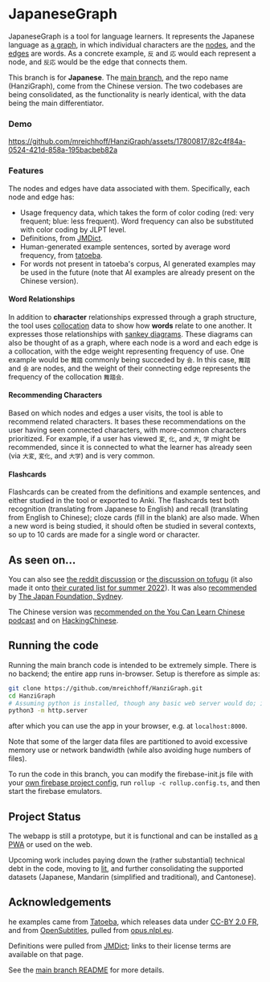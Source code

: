 # JapaneseGraph

JapaneseGraph is a tool for language learners. It represents the Japanese language as [a graph](https://en.wikipedia.org/wiki/Graph_theory), in which individual characters are the [nodes](https://en.wikipedia.org/wiki/Vertex_(graph_theory)), and the [edges](https://en.wikipedia.org/wiki/Glossary_of_graph_theory#edge) are words. As a concrete example, `反` and `応` would each represent a node, and `反応` would be the edge that connects them.

This branch is for **Japanese**. The [main branch](https://github.com/mreichhoff/HanziGraph), and the repo name (HanziGraph), come from the Chinese version. The two codebases are being consolidated, as the functionality is nearly identical, with the data being the main differentiator.

### Demo


https://github.com/mreichhoff/HanziGraph/assets/17800817/82c4f84a-0524-421d-858a-195bacbeb82a


### Features

The nodes and edges have data associated with them. Specifically, each node and edge has:
* Usage frequency data, which takes the form of color coding (red: very frequent; blue: less frequent). Word frequency can also be substituted with color coding by JLPT level.
* Definitions, from [JMDict](https://www.edrdg.org/wiki/index.php/JMdict-EDICT_Dictionary_Project).
* Human-generated example sentences, sorted by average word frequency, from [tatoeba](https://tatoeba.org/).
* For words not present in tatoeba's corpus, AI generated examples may be used in the future (note that AI examples are already present on the Chinese version).

#### Word Relationships

In addition to **character** relationships expressed through a graph structure, the tool uses [collocation](https://en.wikipedia.org/wiki/Collocation) data to show how **words** relate to one another. It expresses those relationships with [sankey diagrams](https://en.wikipedia.org/wiki/Sankey_diagram). These diagrams can also be thought of as a graph, where each node is a word and each edge is a collocation, with the edge weight representing frequency of use. One example would be `舞踏` commonly being succeded by `会`. In this case, `舞踏` and `会` are nodes, and the weight of their connecting edge represents the frequency of the collocation `舞踏会`.

#### Recommending Characters

Based on which nodes and edges a user visits, the tool is able to recommend related characters. It bases these recommendations on the user having seen connected characters, with more-common characters prioritized. For example, if a user has viewed `変`, `化`, and `大`, `学` might be recommended, since it is connected to what the learner has already seen (via `大変`, `変化`, and `大学`) and is very common.

#### Flashcards

Flashcards can be created from the definitions and example sentences, and either studied in the tool or exported to Anki. The flashcards test both recognition (translating from Japanese to English) and recall (translating from English to Chinese); cloze cards (fill in the blank) are also made. When a new word is being studied, it should often be studied in several contexts, so up to 10 cards are made for a single word or character.

## As seen on...

You can also see [the reddit discussion](https://www.reddit.com/r/LearnJapanese/comments/u5n2xf/learning_kanji_through_the_words_that_connect_them/) or [the discussion on tofugu](https://www.tofugu.com/japanese-learning-resources-database/japanese-graph/) (it also made it onto [their curated list for summer 2022](https://www.tofugu.com/japanese/japanese-learning-resources-summer-2022/)). It was also [recommended](https://mailchi.mp/jpf/jlearner-apr-23) by [The Japan Foundation, Sydney](https://twitter.com/JPFSydney/status/1646390081836531712).

The Chinese version was [recommended on the You Can Learn Chinese podcast](https://thechinaproject.com/podcast/the-impact-of-comprehensible-input-on-language-learning-a-deep-dive/) and on [HackingChinese](https://challenges.hackingchinese.com/resources/stories/513-hanzigraph-visual-vocabulary-relationships).

## Running the code
Running the main branch code is intended to be extremely simple. There is no backend; the entire app runs in-browser. Setup is therefore as simple as:

```bash
git clone https://github.com/mreichhoff/HanziGraph.git
cd HanziGraph
# Assuming python is installed, though any basic web server would do; it's just viewing files.
python3 -m http.server
```

after which you can use the app in your browser, e.g. at `localhost:8000`.

Note that some of the larger data files are partitioned to avoid excessive memory use or network bandwidth (while also avoiding huge numbers of files).

To run the code in this branch, you can modify the firebase-init.js file with your [own firebase project config](https://firebase.google.com/docs), run `rollup -c rollup.config.ts`, and then start the firebase emulators.

## Project Status
The webapp is still a prototype, but it is functional and can be installed as [a PWA](https://developer.mozilla.org/en-US/docs/Web/Progressive_web_apps/Installing) or used on the web.

Upcoming work includes paying down the (rather substantial) technical debt in the code, moving to [lit](https://lit.dev), and further consolidating the supported datasets (Japanese, Mandarin (simplified and traditional), and Cantonese).

## Acknowledgements
he examples came from [Tatoeba](https://tatoeba.org), which releases data
under [CC-BY 2.0 FR](https://creativecommons.org/licenses/by/2.0/fr), and
from [OpenSubtitles](http://www.opensubtitles.org/), pulled from [opus.nlpl.eu](https://opus.nlpl.eu/OpenSubtitles2018.php).

Definitions were pulled from [JMDict](https://www.edrdg.org/wiki/index.php/JMdict-EDICT_Dictionary_Project); links to their license terms are available on that page.

See the [main branch README](https://github.com/mreichhoff/HanziGraph#acknowledgements) for more details.
